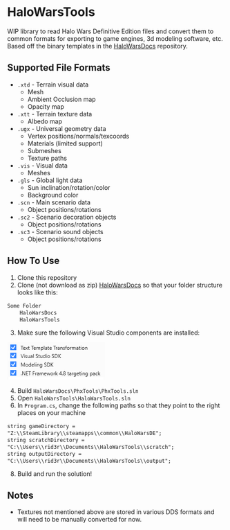 # HaloWarsTools
WIP library to read Halo Wars Definitive Edition files and convert them to common formats for exporting to game engines, 3d modeling software, etc. Based off the binary templates in the [HaloWarsDocs](https://github.com/HaloMods/HaloWarsDocs) repository.

## Supported File Formats
* `.xtd` - Terrain visual data
  * Mesh
  * Ambient Occlusion map
  * Opacity map
* `.xtt` - Terrain texture data
  * Albedo map
* `.ugx` - Universal geometry data
  * Vertex positions/normals/texcoords
  * Materials (limited support)
  * Submeshes
  * Texture paths
* `.vis` - Visual data
  * Meshes
* `.gls` - Global light data
  * Sun inclination/rotation/color
  * Background color
* `.scn` - Main scenario data
  * Object positions/rotations
* `.sc2` - Scenario decoration objects
  * Object positions/rotations
* `.sc3` - Scenario sound objects
  * Object positions/rotations

## How To Use
1. Clone this repository
2. Clone (not download as zip) [HaloWarsDocs](https://github.com/HaloMods/HaloWarsDocs) so that your folder structure looks like this:
```
Some Folder
    HaloWarsDocs
    HaloWarsTools
```
3. Make sure the following Visual Studio components are installed:

![Requirements](https://raw.githubusercontent.com/srogee/HaloWarsTools/main/Requirements.png?token=ABIQA63R5UYXEVYD7K7SLWDBRBMPW)

4. Build `HaloWarsDocs\PhxTools\PhxTools.sln`
5. Open `HaloWarsTools\HaloWarsTools.sln`
6. In `Program.cs`, change the following paths so that they point to the right places on your machine
```
string gameDirectory = "Z:\\SteamLibrary\\steamapps\\common\\HaloWarsDE";
string scratchDirectory = "C:\\Users\\rid3r\\Documents\\HaloWarsTools\\scratch";
string outputDirectory = "C:\\Users\\rid3r\\Documents\\HaloWarsTools\\output";
```
8. Build and run the solution!


## Notes
* Textures not mentioned above are stored in various DDS formats and will need to be manually converted for now.
